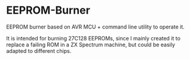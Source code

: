 # EEPROM-Burner
EEPROM burner based on AVR MCU + command line utility to operate it.

It is intended for burning 27C128 EEPROMs, since I mainly created it to replace a failing ROM in a ZX Spectrum machine, but could be easily adapted to different chips.
